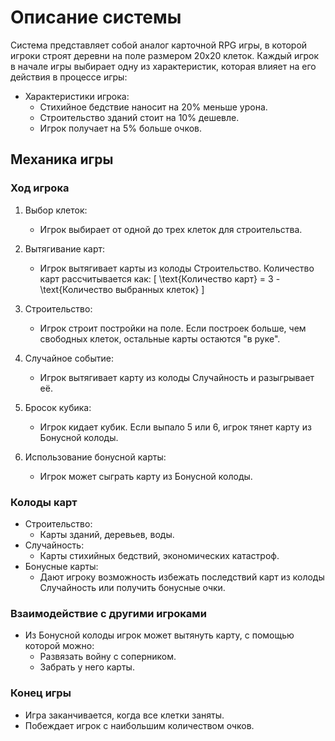 # Описание системы

Система представляет собой аналог карточной RPG игры, в которой игроки строят деревни на поле размером 20x20 клеток. Каждый игрок в начале игры выбирает одну из характеристик, которая влияет на его действия в процессе игры:

- Характеристики игрока:
  - Стихийное бедствие наносит на 20% меньше урона.
  - Строительство зданий стоит на 10% дешевле.
  - Игрок получает на 5% больше очков.

## Механика игры

### Ход игрока

1. Выбор клеток:
   - Игрок выбирает от одной до трех клеток для строительства.

2. Вытягивание карт:
   - Игрок вытягивает карты из колоды Строительство. Количество карт рассчитывается как:
     \[
     \text{Количество карт} = 3 - \text{Количество выбранных клеток}
     \]

3. Строительство:
   - Игрок строит постройки на поле. Если построек больше, чем свободных клеток, остальные карты остаются "в руке".

4. Случайное событие:
   - Игрок вытягивает карту из колоды Случайность и разыгрывает её.

5. Бросок кубика:
   - Игрок кидает кубик. Если выпало 5 или 6, игрок тянет карту из Бонусной колоды.

6. Использование бонусной карты:
   - Игрок может сыграть карту из Бонусной колоды.

### Колоды карт

- Строительство:
  - Карты зданий, деревьев, воды.
- Случайность:
  - Карты стихийных бедствий, экономических катастроф.
- Бонусные карты:
  - Дают игроку возможность избежать последствий карт из колоды Случайность или получить бонусные очки.

### Взаимодействие с другими игроками

- Из Бонусной колоды игрок может вытянуть карту, с помощью которой можно:
  - Развязать войну с соперником.
  - Забрать у него карты.

### Конец игры

- Игра заканчивается, когда все клетки заняты.
- Побеждает игрок с наибольшим количеством очков.
